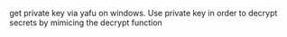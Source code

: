 get private key via yafu on windows. Use private key in order to decrypt secrets by mimicing the decrypt function
